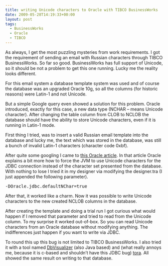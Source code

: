 ```yaml
---
title: writing Unicode characters to Oracle with TIBCO BusinessWorks
date: 2009-05-28T14:19:33+00:00
layout: post
tags:
  - BusinessWorks
  - Oracle
  - TIBCO
---
```

As always, I get the most puzzling mysteries from work requirements. I got the requirement of sending an email with Russian characters through TIBCO BusinessWorks. So far so good. BusinessWorks has full support of Unicode, so it should be not a problem to get this one running. Lucky me the reality looks different.

For this email system a database template system was used and of course the database was an upgraded Oracle 10g, so all the columns (for historic reasons) were Latin-1 and not Unicode.

But a simple Google query even showed a solution for this problem. Oracle introduced, exactly for this case, a new data type (NCHAR – means Unicode character). After changing the table column from CLOB to NCLOB the database should have the ability to store Unicode characters, even if it is running in Latin-1 mode.

First thing I tried, was to insert a valid Russian email template into the database and lucky me, the text which was stored in the database, was still a bunch of invalid Latin-1 characters (character code 0xbf).

After quite some googling I came to [this Oracle article](http://www.Oracle.com/technology/sample_code/tech/java/codesnippet/jdbc/nchar/readme.html). In that article Oracle explains a bit more how to force the JVM to use Unicode characters for the JDBC connection instead of the character set presented from the database. With nothing to lose I tried it in my designer via modifying the designer.tra (I just appended the following parameter).

<pre>-DOracle.jdbc.defaultNChar=true
</pre>

After that, it worked like a charm. Now it was possible to write Unicode characters to the new created NCLOB columns in the database.

After creating the template and doing a trial run I got curious what would happen if I removed that parameter and tried to read from the Unicode column. To my surprise it worked out-of-box. So you can read Unicode characters from an Oracle database without modifying anything. The indifferences just happen if you want to write via JDBC.

To round this up this bug is not limited to TIBCO BusinessWorks. I also tried it with a tool named [DbVisualizer](http://www.minq.se/products/dbvis/) (also Java based) and (what really annoys me, because it is c-based and shouldn’t have this JDBC bug) [tora](http://tora.sf.net). All showed the same result on writing to that database.
